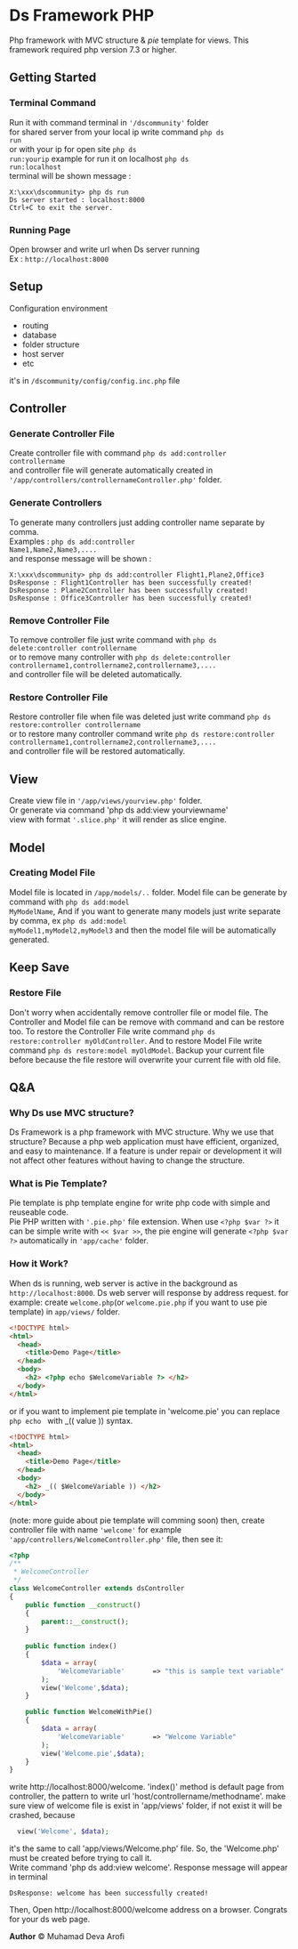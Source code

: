 # Ds Framework PHP
Php framework with MVC structure & <i>pie</i> template for views.
This framework required php version 7.3 or higher.

## Getting Started
### Terminal Command
Run it with command terminal in <code>'/dscommunity'</code> folder <br />
for shared server from your local ip write command
<code>php ds run</code><br />
or with your ip for open site <code>php ds run:yourip</code>
example for run it on localhost <code>php ds run:localhost</code><br />
terminal will be shown message : <br />
```
X:\xxx\dscommunity> php ds run
Ds server started : localhost:8000
Ctrl+C to exit the server.
```
### Running Page
Open browser and write url when Ds server running <br />
Ex : <code>http://localhost:8000</code>

## Setup
Configuration environment 
<ul>
  <li> routing</li>
<li> database</li>
<li> folder structure</li>
<li> host server</li>
  <li> etc </li>
</ul>
it's in <code>/dscommunity/config/config.inc.php</code> file
<br />

## Controller
### Generate Controller File
Create controller file with command <code>php ds add:controller controllername</code> <br />
and controller file will generate automatically created in <code>'/app/controllers/controllernameController.php'</code> folder.<br />

### Generate Controllers
To generate many controllers just adding controller name separate by comma.<br />
Examples : <code>php ds add:controller Name1,Name2,Name3,....</code><br />
and response message will be shown :
```
X:\xxx\dscommunity> php ds add:controller Flight1,Plane2,Office3
DsResponse : Flight1Controller has been successfully created!
DsResponse : Plane2Controller has been successfully created!
DsResponse : Office3Controller has been successfully created!
```

### Remove Controller File
To remove controller file just write command with <code>php ds delete:controller controllername</code> <br />
or to remove many controller with <code>php ds delete:controller controllername1,controllername2,controllername3,....</code><br />
and controller file will be deleted automatically. <br />

### Restore Controller File
Restore controller file when file was deleted just write command <code>php ds restore:controller controllername</code> <br />
or to restore many controller command write <code>php ds restore:controller controllername1,controllername2,controllername3,....</code><br />
and controller file will be restored automatically. <br />

## View
Create view file in <code>'/app/views/yourview.php'</code> folder. <br />
Or generate via command 'php ds add:view yourviewname'<br />
view with format <code>'.slice.php'</code> it will render as slice engine.<br />

## Model
### Creating Model File
Model file is located in <code>/app/models/..</code> folder. Model file can be generate by command with 
<code>php ds add:model MyModelName</code>, And if you want to generate many models just write separate by comma, ex <code>php ds add:model myModel1,myModel2,myModel3</code> and then the model file will be automatically generated. <br />

## Keep Save
### Restore File
Don't worry when accidentally remove controller file or model file. The Controller and Model file can be remove with command and can be restore too. To restore the Controller File write command <code>php ds restore:controller myOldController</code>. And to restore Model File write command <code>php ds restore:model myOldModel</code>. Backup your current file before because the file restore will overwrite your current file with old file. <br />

## Q&A
### Why Ds use MVC structure?
Ds Framework is a php framework with MVC structure. Why we use that structure? Because a php web application must have efficient, organized, and easy to maintenance. If a feature is under repair or development it will not affect other features without having to change the structure.<br />

### What is Pie Template?
Pie template is php template engine for write php code with simple and reuseable code. <br />Pie PHP written with <code>'.pie.php'</code> file extension.
When use `<?php $var ?>` it can be simple write with `<< $var >>`, the pie engine will generate `<?php $var ?>` automatically in <code>'app/cache'</code> folder.

### How it Work?
When ds is running, web server is active in the background as <code>http://localhost:8000</code>. Ds web server will response by address request. 
for example:
create <code>welcome.php</code>(or <code>welcome.pie.php</code> if you want to use pie template) in <code>app/views/</code> folder.
```html
<!DOCTYPE html>
<html>
  <head>
    <title>Demo Page</title>
  </head>
  <body>
    <h2> <?php echo $WelcomeVariable ?> </h2>
  </body>
</html>
```
or if you want to implement pie template in 'welcome.pie' you can replace ```php echo ``` with \_(( value )) syntax.

```html
<!DOCTYPE html>
<html>
  <head>
    <title>Demo Page</title>
  </head>
  <body>
    <h2> _(( $WelcomeVariable )) </h2>
  </body>
</html>
```
(note: more guide about pie template will comming soon)
then, create controller file with name <code>'welcome'</code> for example <code>'app/controllers/WelcomeController.php'</code> file, then see it:

```php
<?php
/**
 * WelcomeController
 */
class WelcomeController extends dsController
{
    public function __construct()
    {
        parent::__construct();
    }
    
    public function index()
    {
        $data = array(
            'WelcomeVariable' 		=> "this is sample text variable"
        );
        view('Welcome',$data);
    }

    public function WelcomeWithPie()
    {
        $data = array(
            'WelcomeVariable'       => "Welcome Variable"
        );
        view('Welcome.pie',$data);
    }
}
```
write http://localhost:8000/welcome.
'index()' method is default page from controller, the pattern to write url 'host/controllername/methodname'.
make sure view of welcome file is exist in 'app/views' folder, if not exist it will be crashed, because 
```php
  view('Welcome', $data);
```
it's the same to call 'app/views/Welcome.php' file. So, the 'Welcome.php' must be created before trying to call it.<br />
Write command 'php ds add:view welcome'. Response message will appear in terminal
```
DsResponse: welcome has been successfully created!
```
Then, Open http://localhost:8000/welcome address on a browser. Congrats for your ds web page.

**Author** 
&copy; Muhamad Deva Arofi
